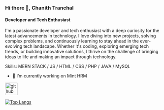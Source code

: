 ### Hi there 👋, Chanith Tranchal
#### Developer and Tech Enthusiast



I'm a passionate developer and tech enthusiast with a deep curiosity for the latest advancements in technology. I love diving into new projects, solving complex problems, and continuously learning to stay ahead in the ever-evolving tech landscape. Whether it's coding, exploring emerging tech trends, or building innovative solutions, I thrive on the challenge of bringing ideas to life and making an impact through technology.

Skills: MERN STACK / JS / HTML / CSS / PHP / JAVA / MySQL

- 🔭 I’m currently working on Mint HRM 

[<img src='https://cdn.jsdelivr.net/npm/simple-icons@3.0.1/icons/github.svg' alt='github' height='40'>](https://github.com/it22172228)  

[![Top Langs](https://github-readme-stats.vercel.app/api/top-langs/?username=it22172228)](https://github.com/anuraghazra/github-readme-stats)

